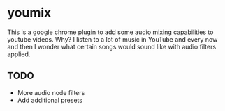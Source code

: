 # youmix

This is a google chrome plugin to add some audio mixing capabilities to youtube videos. Why? I listen to a lot of music in YouTube and every now and then I wonder what certain songs would sound like with audio filters applied. 

## TODO

- More audio node filters
- Add additional presets